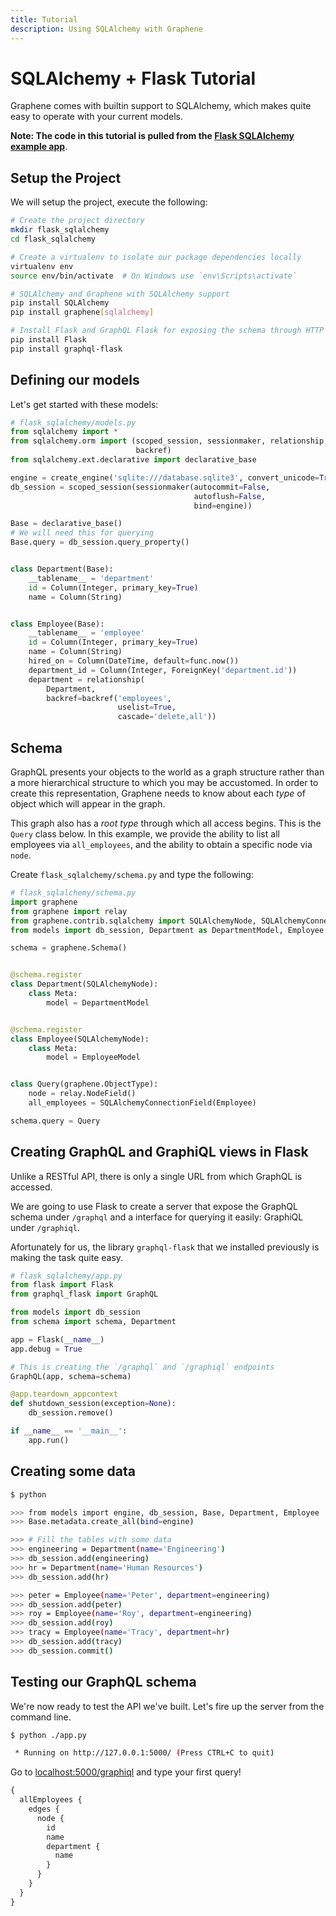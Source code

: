 ```yaml
---
title: Tutorial
description: Using SQLAlchemy with Graphene
---
```


# SQLAlchemy + Flask Tutorial

Graphene comes with builtin support to SQLAlchemy, which makes quite easy to operate with your current models.

**Note: The code in this tutorial is pulled from the
[Flask SQLAlchemy example app](https://github.com/graphql-python/graphene/tree/master/examples/flask_sqlalchemy)**.


## Setup the Project

We will setup the project, execute the following:

```bash
# Create the project directory
mkdir flask_sqlalchemy
cd flask_sqlalchemy

# Create a virtualenv to isolate our package dependencies locally
virtualenv env
source env/bin/activate  # On Windows use `env\Scripts\activate`

# SQLAlchemy and Graphene with SQLAlchemy support
pip install SQLAlchemy
pip install graphene[sqlalchemy]

# Install Flask and GraphQL Flask for exposing the schema through HTTP
pip install Flask
pip install graphql-flask
```

## Defining our models

Let's get started with these models:

```python
# flask_sqlalchemy/models.py
from sqlalchemy import *
from sqlalchemy.orm import (scoped_session, sessionmaker, relationship,
                            backref)
from sqlalchemy.ext.declarative import declarative_base

engine = create_engine('sqlite:///database.sqlite3', convert_unicode=True)
db_session = scoped_session(sessionmaker(autocommit=False,
                                         autoflush=False,
                                         bind=engine))

Base = declarative_base()
# We will need this for querying
Base.query = db_session.query_property()


class Department(Base):
    __tablename__ = 'department'
    id = Column(Integer, primary_key=True)
    name = Column(String)


class Employee(Base):
    __tablename__ = 'employee'
    id = Column(Integer, primary_key=True)
    name = Column(String)
    hired_on = Column(DateTime, default=func.now())
    department_id = Column(Integer, ForeignKey('department.id'))
    department = relationship(
        Department,
        backref=backref('employees',
                        uselist=True,
                        cascade='delete,all'))
```

## Schema

GraphQL presents your objects to the world as a graph structure rather than a more
hierarchical structure to which you may be accustomed. In order to create this
representation, Graphene needs to know about each *type* of object which will appear in
the graph.

This graph also has a *root type* through which all access begins. This is the `Query` class below.
In this example, we provide the ability to list all employees via `all_employees`, and the
ability to obtain a specific node via `node`.

Create `flask_sqlalchemy/schema.py` and type the following:

```python
# flask_sqlalchemy/schema.py
import graphene
from graphene import relay
from graphene.contrib.sqlalchemy import SQLAlchemyNode, SQLAlchemyConnectionField
from models import db_session, Department as DepartmentModel, Employee as EmployeeModel

schema = graphene.Schema()


@schema.register
class Department(SQLAlchemyNode):
    class Meta:
        model = DepartmentModel


@schema.register
class Employee(SQLAlchemyNode):
    class Meta:
        model = EmployeeModel


class Query(graphene.ObjectType):
    node = relay.NodeField()
    all_employees = SQLAlchemyConnectionField(Employee)

schema.query = Query
```

## Creating GraphQL and GraphiQL views in Flask

Unlike a RESTful API, there is only a single URL from which GraphQL is accessed.

We are going to use Flask to create a server that expose the GraphQL schema under `/graphql` and a interface for querying it easily: GraphiQL under `/graphiql`.

Afortunately for us, the library `graphql-flask` that we installed previously is making the task quite easy.

```python
# flask_sqlalchemy/app.py
from flask import Flask
from graphql_flask import GraphQL

from models import db_session
from schema import schema, Department

app = Flask(__name__)
app.debug = True

# This is creating the `/graphql` and `/graphiql` endpoints
GraphQL(app, schema=schema)

@app.teardown_appcontext
def shutdown_session(exception=None):
    db_session.remove()

if __name__ == '__main__':
    app.run()
```


## Creating some data

```bash
$ python

>>> from models import engine, db_session, Base, Department, Employee
>>> Base.metadata.create_all(bind=engine)

>>> # Fill the tables with some data
>>> engineering = Department(name='Engineering')
>>> db_session.add(engineering)
>>> hr = Department(name='Human Resources')
>>> db_session.add(hr)

>>> peter = Employee(name='Peter', department=engineering)
>>> db_session.add(peter)
>>> roy = Employee(name='Roy', department=engineering)
>>> db_session.add(roy)
>>> tracy = Employee(name='Tracy', department=hr)
>>> db_session.add(tracy)
>>> db_session.commit()
```


## Testing our GraphQL schema

We're now ready to test the API we've built. Let's fire up the server from the command line.

```bash
$ python ./app.py

 * Running on http://127.0.0.1:5000/ (Press CTRL+C to quit)
```

Go to [localhost:5000/graphiql](http://localhost:5000/graphiql) and type your first query!

```graphql
{
  allEmployees {
    edges {
      node {
        id
        name
        department {
          name
        }
      }
    }
  }
}
```
